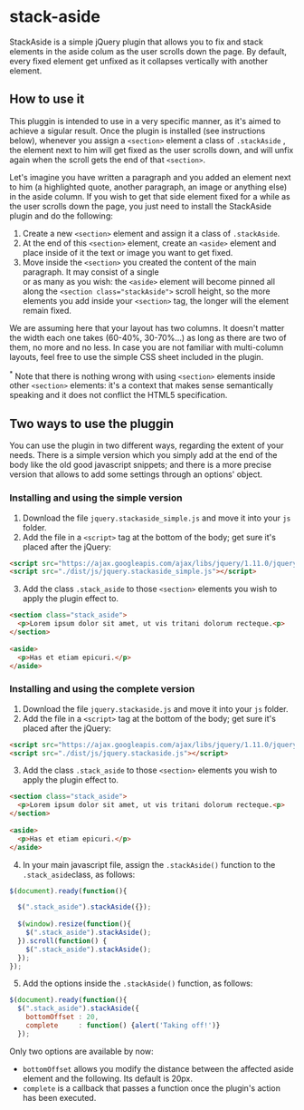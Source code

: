 # stack-aside


StackAside is a simple jQuery plugin that allows you to fix and stack elements in the aside colum as the user scrolls down the page. By default, every fixed element get unfixed as it collapses vertically with another element. 

## How to use it

This pluggin is intended to use in a very specific manner, as it's aimed to achieve a sigular result. Once the plugin is installed (see instructions below), whenever you assign a ```<section>``` element a class of ```.stackAside``` , the element next to him will get fixed as the user scrolls down, and will unfix again when the scroll gets the end of that ```<section>```. 

Let's imagine you have written a paragraph and you added an element next to him (a highlighted quote, another paragraph, an image or anything else) in the aside column. If you wish to get that side element fixed for a while as the user scrolls down the page, you just need to install the StackAside plugin and do the following:

1. Create a new ```<section>``` element and assign it a class of ```.stackAside```.
2. At the end of this ```<section>``` element, create an ```<aside>``` element and place inside of it the text or image you want to get fixed.
3. Move inside the ```<section>``` you created the content of the main paragraph. It may consist of a single <div> or as many as you wish: the ```<aside>``` element will become pinned all along the ```<section class="stackAside">``` scroll height, so the more elements you add inside your ```<section>``` tag, the longer will the element remain fixed. 

We are assuming here that your layout has two columns. It doesn't matter the width each one takes (60-40%, 30-70%...) as long as there are two of them, no more and no less. In case you are not familiar with multi-column layouts, feel free to use the simple CSS sheet included in the plugin. 

<sup>*</sup> Note that there is nothing wrong with using ```<section>``` elements inside other ```<section>``` elements: it's a context that makes sense semantically speaking and it does not conflict the HTML5 specification. 

## Two ways to use the pluggin

You can use the plugin in two different ways, regarding the extent of your needs. There is a simple version which you simply add at the end of the body like the old good javascript snippets; and there is a more precise version that allows to add some settings through an options' object.

### Installing and using the simple version

1. Download the file ```jquery.stackaside_simple.js``` and move it into your ```js``` folder.
2. Add the file in a ```<script>``` tag at the bottom of the body; get sure it's placed after the jQuery:

```html
<script src="https://ajax.googleapis.com/ajax/libs/jquery/1.11.0/jquery.min.js"></script>
<script src="./dist/js/jquery.stackaside_simple.js"></script>
```

3. Add the class ```.stack_aside``` to those ```<section>``` elements you wish to apply the plugin effect to.

```html
<section class="stack_aside">
  <p>Lorem ipsum dolor sit amet, ut vis tritani dolorum recteque.<p>
</section>
  
<aside>
  <p>Has et etiam epicuri.</p>
</aside>
```

### Installing and using the complete version

1. Download the file ```jquery.stackaside.js``` and move it into your ```js``` folder.
2. Add the file in a ```<script>``` tag at the bottom of the body; get sure it's placed after the jQuery:
```html
<script src="https://ajax.googleapis.com/ajax/libs/jquery/1.11.0/jquery.min.js"></script>
<script src="./dist/js/jquery.stackaside.js"></script>
```
3. Add the class ```.stack_aside``` to those ```<section>``` elements you wish to apply the plugin effect to.
```html
<section class="stack_aside">
  <p>Lorem ipsum dolor sit amet, ut vis tritani dolorum recteque.<p>
</section>
  
<aside>
  <p>Has et etiam epicuri.</p>
</aside>
```
4. In your main javascript file, assign the ```.stackAside()``` function to the ```.stack_aside```class, as follows:
```js
$(document).ready(function(){

  $(".stack_aside").stackAside({});
  
  $(window).resize(function(){
    $(".stack_aside").stackAside();
  }).scroll(function() {
    $(".stack_aside").stackAside();
  });
});
```
5. Add the options inside the ```.stackAside()``` function, as follows:

```js
$(document).ready(function(){
  $(".stack_aside").stackAside({
    bottomOffset : 20,
    complete     : function() {alert('Taking off!')}
  });
```  

Only two options are available by now: 
  - ```bottomOffset``` allows you modify the distance between the affected aside element and the following. Its default is 20px.
  - ```complete``` is a callback that passes a function once the plugin's action has been executed.
